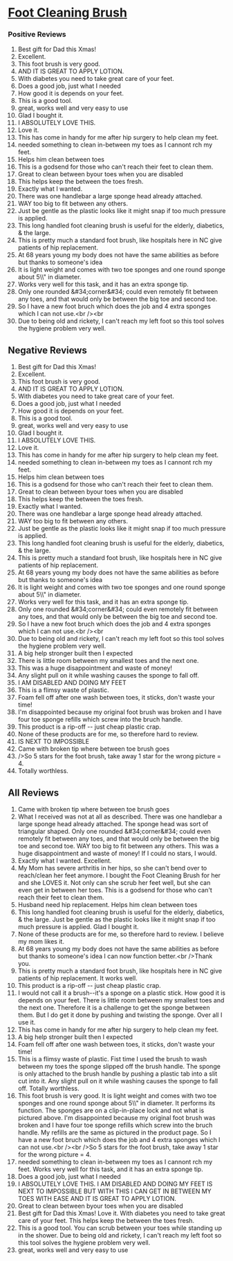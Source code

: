 # [Foot Cleaning Brush](https://products.checkmycream.com/products/Foot-Cleaning-Brush.html)

### Positive Reviews

<ol>
      <li>Best gift for Dad this Xmas!</li>
      <li>Excellent.</li>
      <li>This foot brush is very good.  </li>
      <li>AND IT IS GREAT TO APPLY LOTION.</li>
      <li>With diabetes you need to take great care of your feet.</li>
      <li>Does a good job, just what I needed</li>
      <li>How good it is depends on your feet.</li>
      <li>This is a good tool.  </li>
      <li>great, works well and very easy to use</li>
      <li>Glad I bought it.</li>
      <li>I ABSOLUTELY LOVE THIS.</li>
      <li>Love it.</li>
      <li>This has come in handy for me after hip surgery to help clean my feet.</li>
      <li>needed something to clean in-between my toes as I cannont rch my feet.  </li>
      <li>Helps him clean between toes</li>
      <li>This is a godsend for those who can&#x27;t reach their feet to clean them.</li>
      <li>Great to clean between byour toes when you are disabled</li>
      <li>This helps keep the between the toes fresh.</li>
      <li>Exactly what I wanted.  </li>
      <li>There was one handlebar a large sponge head already attached.</li>
      <li>WAY too big to fit between any others.</li>
      <li>Just be gentle as the plastic looks like it might snap if too much pressure is applied.</li>
      <li>This long handled foot cleaning brush is useful for the elderly, diabetics, &amp; the large.</li>
      <li>This is pretty much a standard foot brush, like hospitals here in NC give patients of hip replacement.  </li>
      <li>At 68 years young my body does not have the same abilities as before but thanks to someone&#x27;s idea</li>
      <li>It is light weight and comes with two toe sponges and one round sponge about 5\\&quot; in diameter.  </li>
      <li>Works very well for this task, and it has an extra sponge tip.</li>
      <li>Only one rounded &amp;#34;corner&amp;#34; could even remotely fit between any toes, and that would only be between the big toe and second toe.</li>
      <li>So I have a new foot bruch which does the job and 4 extra sponges which I can not use.&lt;br /&gt;&lt;br</li>
      <li>Due to being old and rickety, I can&#x27;t reach my left foot so this tool solves the hygiene problem very well.</li>
</ol>


<h2>Negative Reviews</h2>
<ol>
<li> Best gift for Dad this Xmas!</li>
<li> Excellent.</li>
<li> This foot brush is very good.  </li>
<li> AND IT IS GREAT TO APPLY LOTION.</li>
<li> With diabetes you need to take great care of your feet.</li>
<li> Does a good job, just what I needed</li>
<li> How good it is depends on your feet.</li>
<li> This is a good tool.  </li>
<li> great, works well and very easy to use</li>
<li> Glad I bought it.</li>
<li> I ABSOLUTELY LOVE THIS.</li>
<li> Love it.</li>
<li> This has come in handy for me after hip surgery to help clean my feet.</li>
<li> needed something to clean in-between my toes as I cannont rch my feet.  </li>
<li> Helps him clean between toes</li>
<li> This is a godsend for those who can&#x27;t reach their feet to clean them.</li>
<li> Great to clean between byour toes when you are disabled</li>
<li> This helps keep the between the toes fresh.</li>
<li> Exactly what I wanted.  </li>
<li> There was one handlebar a large sponge head already attached.</li>
<li> WAY too big to fit between any others.</li>
<li> Just be gentle as the plastic looks like it might snap if too much pressure is applied.</li>
<li> This long handled foot cleaning brush is useful for the elderly, diabetics, &amp; the large.</li>
<li> This is pretty much a standard foot brush, like hospitals here in NC give patients of hip replacement.  </li>
<li> At 68 years young my body does not have the same abilities as before but thanks to someone&#x27;s idea</li>
<li> It is light weight and comes with two toe sponges and one round sponge about 5\\&quot; in diameter.  </li>
<li> Works very well for this task, and it has an extra sponge tip.</li>
<li> Only one rounded &amp;#34;corner&amp;#34; could even remotely fit between any toes, and that would only be between the big toe and second toe.</li>
<li> So I have a new foot bruch which does the job and 4 extra sponges which I can not use.&lt;br /&gt;&lt;br</li>
<li> Due to being old and rickety, I can&#x27;t reach my left foot so this tool solves the hygiene problem very well.</li>
<li> A big help stronger built then I expected</li>
<li> There is little room between my smallest toes and the next one.  </li>
<li> This was a huge disappointment and waste of money!</li>
<li> Any slight pull on it while washing causes the sponge to fall off.</li>
<li> I AM DISABLED AND DOING MY FEET</li>
<li> This is a flimsy waste of plastic.</li>
<li> Foam fell off after one wash between toes, it sticks, don&#x27;t waste your time!</li>
<li> I&#x27;m disappointed because my original foot brush was broken and I have four toe sponge refills which screw into the bruch handle.  </li>
<li> This product is a rip-off -- just cheap plastic crap.</li>
<li> None of these products are for me, so therefore hard to review.  </li>
<li> IS NEXT TO IMPOSSIBLE</li>
<li> Came with broken tip where between toe brush goes</li>
<li> /&gt;So 5 stars for the foot brush, take away 1 star for the wrong picture &#x3D; 4.</li>
<li> Totally worthless.</li>
</ol>

<h2>All Reviews</h2>

<ol>
    <li> Came with broken tip where between toe brush goes</li>
    <li> What I received was not at all as described. There was one handlebar a large sponge head already attached. The sponge head was sort of triangular shaped. Only one rounded &amp;#34;corner&amp;#34; could even remotely fit between any toes, and that would only be between the big toe and second toe. WAY too big to fit between any others. This was a huge disappointment and waste of money! If I could no stars, I would.</li>
    <li> Exactly what I wanted.  Excellent.</li>
    <li> My Mom has severe arthritis in her hips, so she can&#x27;t bend over to reach/clean her feet anymore.  I bought the Foot Cleaning Brush for her and she LOVES it.  Not only can she scrub her feet well, but she can even get in between her toes.  This is a godsend for those who can&#x27;t reach their feet to clean them.</li>
    <li> Husband need hip replacement. Helps him clean between toes</li>
    <li> This long handled foot cleaning brush is useful for the elderly, diabetics, &amp; the large. Just be gentle as the plastic looks like it might snap if too much pressure is applied. Glad I bought it.</li>
    <li> None of these products are for me, so therefore hard to review.  I believe my mom likes it.</li>
    <li> At 68 years young my body does not have the same abilities as before but thanks to someone&#x27;s idea I can now function better.&lt;br /&gt;Thank you.</li>
    <li> This is pretty much a standard foot brush, like hospitals here in NC give patients of hip replacement.  It works well.</li>
    <li> This product is a rip-off -- just cheap plastic crap.</li>
    <li> I would not call it a brush--it&#x27;s a sponge on a plastic stick. How good it is depends on your feet. There is little room between my smallest toes and the next one.  Therefore it is a challenge to get the sponge between them.  But I do get it done by pushing and twisting the sponge. Over all I use it.</li>
    <li> This has come in handy for me after hip surgery to help clean my feet.</li>
    <li> A big help stronger built then I expected</li>
    <li> Foam fell off after one wash between toes, it sticks, don&#x27;t waste your time!</li>
    <li> This is a flimsy waste of plastic. Fist time I used the brush to wash between my toes the sponge slipped off the brush handle. The sponge is only attached to the brush handle by pushing a plastic tab into a slit cut into it. Any slight pull on it while washing causes the sponge to fall off. Totally worthless.</li>
    <li> This foot brush is very good.  It is light weight and comes with two toe sponges and one round sponge about 5\\&quot; in diameter.  It performs its function. The sponges are on a clip-in-place lock and not what is pictured above.  I&#x27;m disappointed because my original foot brush was broken and I have four toe sponge refills which screw into the bruch handle.  My refills are the same as pictured in the product page.  So I have a new foot bruch which does the job and 4 extra sponges which I can not use.&lt;br /&gt;&lt;br /&gt;So 5 stars for the foot brush, take away 1 star for the wrong picture &#x3D; 4.</li>
    <li> needed something to clean in-between my toes as I cannont rch my feet.  Works very well for this task, and it has an extra sponge tip.</li>
    <li> Does a good job, just what I needed</li>
    <li> I ABSOLUTELY LOVE THIS. I AM DISABLED AND DOING MY FEET IS NEXT TO IMPOSSIBLE BUT WITH THIS I CAN GET IN BETWEEN MY TOES WITH EASE AND IT IS GREAT TO APPLY LOTION.</li>
    <li> Great to clean between byour toes when you are disabled</li>
    <li> Best gift for Dad this Xmas! Love it. With diabetes you need to take great care of your feet. This helps keep the between the toes fresh.</li>
    <li> This is a good tool.  You can scrub between your toes while standing up in the shower.  Due to being old and rickety, I can&#x27;t reach my left foot so this tool solves the hygiene problem very well.</li>
    <li> great, works well and very easy to use</li>
</ol>




